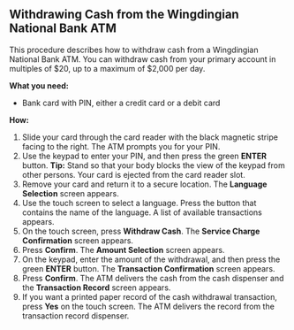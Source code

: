 ## Withdrawing Cash from the Wingdingian National Bank ATM

This procedure describes how to withdraw cash from a Wingdingian National Bank ATM. You can withdraw cash from your primary account in multiples of $20, up to a maximum of $2,000 per day.

**What you need:**
- Bank card with PIN, either a credit card or a debit card

**How:**

1. Slide your card through the card reader with the black magnetic stripe facing to the right.
The ATM prompts you for your PIN.
1. Use the keypad to enter your PIN, and then press the green **ENTER** button.
**Tip:** Stand so that your body blocks the view of the keypad from other persons.
Your card is ejected from the card reader slot.
1. Remove your card and return it to a secure location.
The **Language Selection** screen appears.
1. Use the touch screen to select a language. Press the button that contains the name of the language.
A list of available transactions appears.
1. On the touch screen, press **Withdraw Cash**.
The **Service Charge Confirmation** screen appears.
1. Press **Confirm**.
The **Amount Selection** screen appears.
1. On the keypad, enter the amount of the withdrawal, and then press the green **ENTER** button.
The **Transaction Confirmation** screen appears.
1. Press **Confirm**.
The ATM delivers the cash from the cash dispenser and the **Transaction Record** screen appears.
1. If you want a printed paper record of the cash withdrawal transaction, press  **Yes** on the touch screen.
The ATM delivers the record from the transaction record dispenser.

